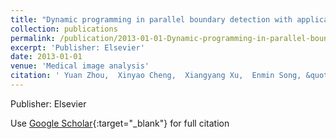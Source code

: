 ```yaml
---
title: "Dynamic programming in parallel boundary detection with application to ultrasound intima-media segmentation"
collection: publications
permalink: /publication/2013-01-01-Dynamic-programming-in-parallel-boundary-detection-with-application-to-ultrasound-intima-media-segmentation
excerpt: 'Publisher: Elsevier'
date: 2013-01-01
venue: 'Medical image analysis'
citation: ' Yuan Zhou,  Xinyao Cheng,  Xiangyang Xu,  Enmin Song, &quot;Dynamic programming in parallel boundary detection with application to ultrasound intima-media segmentation.&quot; Medical image analysis, 2013.'
---
```

Publisher: Elsevier

Use [Google Scholar](https://scholar.google.com/scholar?q=Dynamic+programming+in+parallel+boundary+detection+with+application+to+ultrasound+intima+media+segmentation){:target="_blank"} for full citation